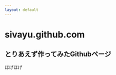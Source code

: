 ```yaml
---
layout: default
---
```


# sivayu.github.com

とりあえず作ってみたGithubページ
----------------------------------------

ほげほげ
